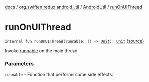 [docs](../../index.md) / [org.swiften.redux.android.util](../index.md) / [AndroidUtil](index.md) / [runOnUIThread](./run-on-u-i-thread.md)

# runOnUIThread

`internal fun runOnUIThread(runnable: () -> `[`Unit`](https://kotlinlang.org/api/latest/jvm/stdlib/kotlin/-unit/index.html)`): `[`Unit`](https://kotlinlang.org/api/latest/jvm/stdlib/kotlin/-unit/index.html) [(source)](https://github.com/protoman92/KotlinRedux/tree/master/android\android-util\src\main\java/org/swiften/redux/android/util/AndroidUtil.kt#L19)

Invoke [runnable](run-on-u-i-thread.md#org.swiften.redux.android.util.AndroidUtil$runOnUIThread(kotlin.Function0((kotlin.Unit)))/runnable) on the main thread.

### Parameters

`runnable` - Function that performs some side effects.